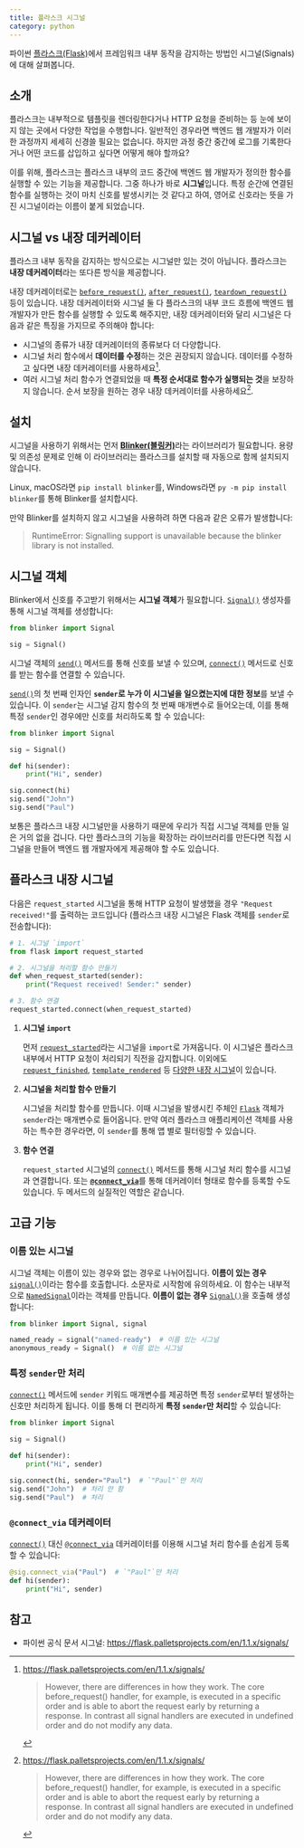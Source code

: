 ```yaml
---
title: 플라스크 시그널
category: python
---
```


파이썬 [플라스크(Flask)](https://flask.palletsprojects.com/)에서 프레임워크 내부 동작을 감지하는 방법인 시그널(Signals)에 대해 살펴봅니다.

## 소개

플라스크는 내부적으로 템플릿을 렌더링한다거나 HTTP 요청을 준비하는 등 눈에 보이지 않는 곳에서 다양한 작업을 수행합니다. 일반적인 경우라면 백엔드 웹 개발자가 이러한 과정까지 세세히 신경쓸 필요는 없습니다. 하지만 과정 중간 중간에 로그를 기록한다거나 어떤 코드를 삽입하고 싶다면 어떻게 해야 할까요?

이를 위해, 플라스크는 플라스크 내부의 코드 중간에 백엔드 웹 개발자가 정의한 함수를 실행할 수 있는 기능을 제공합니다. 그중 하나가 바로 **시그널**입니다. 특정 순간에 연결된 함수를 실행하는 것이 마치 신호를 발생시키는 것 같다고 하여, 영어로 신호라는 뜻을 가진 시그널이라는 이름이 붙게 되었습니다.

## 시그널 vs 내장 데커레이터

플라스크 내부 동작을 감지하는 방식으로는 시그널만 있는 것이 아닙니다. 플라스크는 **내장 데커레이터**라는 또다른 방식을 제공합니다.

내장 데커레이터로는 [`before_request()`](https://flask.palletsprojects.com/en/1.1.x/api/#flask.Flask.before_request), [`after_request()`](https://flask.palletsprojects.com/en/1.1.x/api/#flask.Flask.after_request), [`teardown_request()`](https://flask.palletsprojects.com/en/1.1.x/api/#flask.Flask.before_request) 등이 있습니다. 내장 데커레이터와 시그널 둘 다 플라스크의 내부 코드 흐름에 백엔드 웹 개발자가 만든 함수를 실행할 수 있도록 해주지만, 내장 데커레이터와 달리 시그널은 다음과 같은 특징을 가지므로 주의해야 합니다:

- 시그널의 종류가 내장 데커레이터의 종류보다 더 다양합니다.
- 시그널 처리 함수에서 **데이터를 수정**하는 것은 권장되지 않습니다. 데이터를 수정하고 싶다면 내장 데커레이터를 사용하세요[^signal-caveat].
- 여러 시그널 처리 함수가 연결되었을 때 **특정 순서대로 함수가 실행되는 것**을 보장하지 않습니다. 순서 보장을 원하는 경우 내장 데커레이터를 사용하세요[^signal-caveat].

[^signal-caveat]: <https://flask.palletsprojects.com/en/1.1.x/signals/>

    > However, there are differences in how they work. The core before_request() handler, for example, is executed in a specific order and is able to abort the request early by returning a response. In contrast all signal handlers are executed in undefined order and do not modify any data.
 
## 설치

시그널을 사용하기 위해서는 먼저 [**Blinker(블링커)**](https://pythonhosted.org/blinker/)라는 라이브러리가 필요합니다. 용량 및 의존성 문제로 인해 이 라이브러리는 플라스크를 설치할 때 자동으로 함께 설치되지 않습니다.

Linux, macOS라면 `pip install blinker`를, Windows라면 `py -m pip install blinker`를 통해 Blinker를 설치합시다.

만약 Blinker를 설치하지 않고 시그널을 사용하려 하면 다음과 같은 오류가 발생합니다:

> RuntimeError: Signalling support is unavailable because the blinker library is not installed.

## 시그널 객체

Blinker에서 신호를 주고받기 위해서는 **시그널 객체**가 필요합니다. [`Signal()`](https://pythonhosted.org/blinker/index.html#blinker.base.Signal) 생성자를 통해 시그널 객체를 생성합니다:

```py
from blinker import Signal

sig = Signal()
```

시그널 객체의 [`send()`](https://pythonhosted.org/blinker/#blinker.base.Signal.send) 메서드를 통해 신호를 보낼 수 있으며, [`connect()`](https://pythonhosted.org/blinker/#blinker.base.Signal.connect) 메서드로 신호를 받는 함수를 연결할 수 있습니다.

[`send()`](https://pythonhosted.org/blinker/#blinker.base.Signal.send)의 첫 번째 인자인 **`sender`로 누가 이 시그널을 일으켰는지에 대한 정보**를 보낼 수 있습니다. 이 `sender`는 시그널 감지 함수의 첫 번째 매개변수로 들어오는데, 이를 통해 특정 `sender`인 경우에만 신호를 처리하도록 할 수 있습니다:

```py
from blinker import Signal

sig = Signal()

def hi(sender):
    print("Hi", sender)

sig.connect(hi)
sig.send("John")
sig.send("Paul")
```

보통은 플라스크 내장 시그널만을 사용하기 때문에 우리가 직접 시그널 객체를 만들 일은 거의 없을 겁니다. 다만 플라스크의 기능을 확장하는 라이브러리를 만든다면 직접 시그널을 만들어 백엔드 웹 개발자에게 제공해야 할 수도 있습니다.

## 플라스크 내장 시그널

다음은 `request_started` 시그널을 통해 HTTP 요청이 발생했을 경우 `"Request received!"`를 출력하는 코드입니다 (플라스크 내장 시그널은 Flask 객체를 `sender`로 전송합니다):

```py
# 1. 시그널 `import`
from flask import request_started 

# 2. 시그널을 처리할 함수 만들기
def when_request_started(sender):
    print("Request received! Sender:" sender)

# 3. 함수 연결
request_started.connect(when_request_started)
```

1. **시그널 `import`**

    먼저 [`request_started`](https://flask.palletsprojects.com/en/1.1.x/api/#flask.request_started)라는 시그널을 `import`로 가져옵니다. 이 시그널은 플라스크 내부에서 HTTP 요청이 처리되기 직전을 감지합니다. 이외에도 [`request_finished`](https://flask.palletsprojects.com/en/1.1.x/api/#flask.request_finished), [`template_rendered`](https://flask.palletsprojects.com/en/1.1.x/api/#flask.template_rendered) 등 [다양한 내장 시그널](https://flask.palletsprojects.com/en/1.1.x/api/#signals)이 있습니다.
    
2. **시그널을 처리할 함수 만들기**

    시그널을 처리할 함수를 만듭니다. 이때 시그널을 발생시킨 주체인 [`Flask`](https://flask.palletsprojects.com/en/1.1.x/api/#flask.Flask) 객체가 `sender`라는 매개변수로 들어옵니다. 만약 여러 플라스크 애플리케이션 객체를 사용하는 특수한 경우라면, 이 `sender`를 통해 앱 별로 필터링할 수 있습니다.
    
3. **함수 연결**

    `request_started` 시그널의 [`connect()`](https://pythonhosted.org/blinker/#blinker.base.Signal.connect) 메서드를 통해 시그널 처리 함수를 시그널과 연결합니다. 또는 [**`@connect_via`**](https://pythonhosted.org/blinker/#blinker.base.Signal.connect_via)를 통해 데커레이터 형태로 함수를 등록할 수도 있습니다. 두 메서드의 실질적인 역할은 같습니다.

## 고급 기능

### 이름 있는 시그널

시그널 객체는 이름이 있는 경우와 없는 경우로 나뉘어집니다. **이름이 있는 경우** [`signal()`](https://pythonhosted.org/blinker/#blinker.base.signal)이라는 함수를 호출합니다. 소문자로 시작함에 유의하세요. 이 함수는 내부적으로 [`NamedSignal`](https://pythonhosted.org/blinker/#blinker.base.NamedSignal)이라는 객체를 만듭니다. **이름이 없는 경우** [`Signal()`](https://pythonhosted.org/blinker/index.html#blinker.base.Signal)을 호출해 생성합니다:

```py
from blinker import Signal, signal

named_ready = signal("named-ready")  # 이름 있는 시그널
anonymous_ready = Signal()  # 이름 없는 시그널
```

### 특정 `sender`만 처리

[`connect()`](https://pythonhosted.org/blinker/#blinker.base.Signal.connect) 메서드에 `sender` 키워드 매개변수를 제공하면 특정 `sender`로부터 발생하는 신호만 처리하게 됩니다. 이를 통해 더 편리하게 **특정 `sender`만 처리**할 수 있습니다:

```py
from blinker import Signal

sig = Signal()

def hi(sender):
    print("Hi", sender)

sig.connect(hi, sender="Paul")  # `"Paul"`만 처리
sig.send("John")  # 처리 안 함
sig.send("Paul")  # 처리
```

### `@connect_via` 데커레이터

[`connect()`](https://pythonhosted.org/blinker/#blinker.base.Signal.connect) 대신 [`@connect_via`](https://pythonhosted.org/blinker/#blinker.base.Signal.connect_via) 데커레이터를 이용해 시그널 처리 함수를 손쉽게 등록할 수 있습니다:

```py
@sig.connect_via("Paul")  # `"Paul"`만 처리
def hi(sender):
    print("Hi", sender)
```

## 참고

- 파이썬 공식 문서 시그널: <https://flask.palletsprojects.com/en/1.1.x/signals/>
